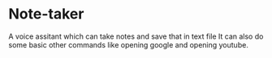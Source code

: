 # Note-taker
A voice assitant which can take notes and save that in text file
It can also do some basic other commands like opening google and opening youtube.
